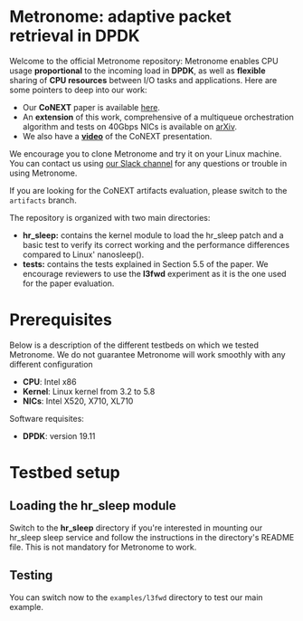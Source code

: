 # Metronome: adaptive packet retrieval in DPDK
Welcome to the official Metronome repository: Metronome enables CPU usage **proportional** to the incoming load in **DPDK**, as well as **flexible** sharing of **CPU resources** between I/O tasks and applications. Here are some pointers to deep into our work:
* Our **CoNEXT** paper is available [here](https://dl.acm.org/doi/pdf/10.1145/3386367.3432730).
* An **extension** of this work, comprehensive of a multiqueue orchestration algorithm and tests on 40Gbps NICs is available on [arXiv](https://arxiv.org/pdf/2103.13263.pdf).
* We also have a [**video**](https://dl.acm.org/doi/abs/10.1145/3386367.3432730#sec-supp) of the CoNEXT presentation.

We encourage you to clone Metronome and try it on your Linux machine. You can contact us using [our Slack channel](https://metronome-dpdk.slack.com) for any questions or trouble in using Metronome.

If you are looking for the CoNEXT artifacts evaluation, please switch to the ```artifacts``` branch.

The repository is organized with two main directories:
* **hr_sleep:** contains the kernel module to load the hr_sleep patch and a basic test to verify its correct working and the performance differences compared to Linux' nanosleep().
*  **tests:** contains the tests explained in Section 5.5 of the paper. We encourage reviewers to use the **l3fwd** experiment as it is the one used for the paper evaluation. 
# Prerequisites
Below is a description of the different testbeds on which we tested Metronome. We do not guarantee Metronome will work smoothly with any different configuration
* **CPU**: Intel x86
* **Kernel**: Linux kernel from 3.2 to 5.8
* **NICs**: Intel X520, X710, XL710

Software requisites:
* **DPDK**: version 19.11


# Testbed setup
## Loading the hr_sleep module
Switch to the **hr_sleep** directory if you're interested in mounting our hr_sleep sleep service and follow the instructions in the directory's README file. This is not mandatory for Metronome to work.
## Testing
You can switch now to the ```examples/l3fwd``` directory to test our main example.

